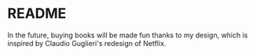 # README

In the future, buying books will be made fun thanks to my design, which is inspired by Claudio Guglieri's redesign of Netflix.  



